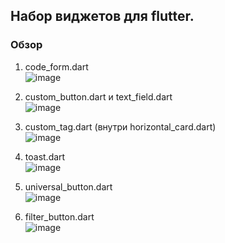 ## Набор виджетов для flutter.

### Обзор
1. code_form.dart<br>
![image](https://github.com/user-attachments/assets/4dc80316-fbeb-46e5-8fa7-22886626d482)

2. custom_button.dart и text_field.dart<br>
![image](https://github.com/user-attachments/assets/8b48a723-7996-44bc-89dc-d55e450127a4)

3. custom_tag.dart (внутри horizontal_card.dart)<br>
![image](https://github.com/user-attachments/assets/6909ae06-a409-4fcd-a96e-f447279a2c5f)

4. toast.dart<br>
![image](https://github.com/user-attachments/assets/46d52553-215e-42f4-b1d9-e2af15fe6d0a)

5. universal_button.dart<br>
![image](https://github.com/user-attachments/assets/7db3bc43-a8b9-4f33-8f44-5fc29a3691ed)

6. filter_button.dart<br>
![image](https://github.com/user-attachments/assets/888f83ad-a13d-4f3d-bf23-a4757151be4b)

